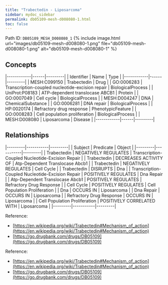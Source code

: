 ```yaml
---
title: "Trabectedin - Liposarcoma"
sidebar: mydoc_sidebar
permalink: db05109-mesh-d008080-1.html
toc: false 
---
```



Path ID: `DB05109_MESH_D008080_1`
{% include image.html url="images/db05109-mesh-d008080-1.png" file="db05109-mesh-d008080-1.png" alt="db05109-mesh-d008080-1" %}

## Concepts

|------------|------|---------|
| Identifier | Name | Type    |
|------------|------|---------|
| MESH:C099150 | Trabectedin | Drug |
| GO:0006283 | Transcription-coupled nucleotide-excision repair | BiologicalProcess |
| UniProt:P08183 | ATP-dependent translocase ABCB1 | Protein |
| GO:0007049 | Cell cycle | BiologicalProcess |
| MESH:D004247 | DNA | ChemicalSubstance |
| GO:0006281 | DNA repair | BiologicalProcess |
| HP:0020174 | Refractory drug response | PhenotypicFeature |
| GO:0008283 | Cell population proliferation | BiologicalProcess |
| MESH:D008080 | Liposarcoma | Disease |
|------------|------|---------|

## Relationships

|---------|-----------|---------|
| Subject | Predicate | Object  |
|---------|-----------|---------|
| Trabectedin | NEGATIVELY REGULATES | Transcription-Coupled Nucleotide-Excision Repair |
| Trabectedin | DECREASES ACTIVITY OF | Atp-Dependent Translocase Abcb1 |
| Trabectedin | NEGATIVELY REGULATES | Cell Cycle |
| Trabectedin | DISRUPTS | Dna |
| Transcription-Coupled Nucleotide-Excision Repair | POSITIVELY REGULATES | Dna Repair |
| Atp-Dependent Translocase Abcb1 | POSITIVELY REGULATES | Refractory Drug Response |
| Cell Cycle | POSITIVELY REGULATES | Cell Population Proliferation |
| Dna | OCCURS IN | Liposarcoma |
| Dna Repair | OCCURS IN | Liposarcoma |
| Refractory Drug Response | OCCURS IN | Liposarcoma |
| Cell Population Proliferation | POSITIVELY CORRELATED WITH | Liposarcoma |
|---------|-----------|---------|

Reference: 
  - [https://en.wikipedia.org/wiki/Trabectedin#Mechanism_of_action](https://en.wikipedia.org/wiki/Trabectedin#Mechanism_of_action)
  - [https://go.drugbank.com/drugs/DB05109](https://go.drugbank.com/drugs/DB05109)

Reference: 
  - [https://en.wikipedia.org/wiki/Trabectedin#Mechanism_of_action](https://en.wikipedia.org/wiki/Trabectedin#Mechanism_of_action)
  - [https://go.drugbank.com/drugs/DB05109](https://go.drugbank.com/drugs/DB05109)
